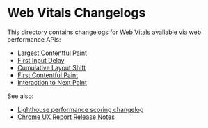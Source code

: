 # Web Vitals Changelogs

This directory contains changelogs for [Web Vitals](https://web.dev/vitals/) available via web performance APIs:

 * [Largest Contentful Paint](lcp.md)
 * [First Input Delay](fid.md)
 * [Cumulative Layout Shift](cls.md)
 * [First Contentful Paint](fcp.md)
 * [Interaction to Next Paint](inp.md)

See also:

 * [Lighthouse performance scoring changelog](https://web.dev/performance-scoring/)
 * [Chrome UX Report Release Notes](https://developer.chrome.com/docs/crux/release-notes/)